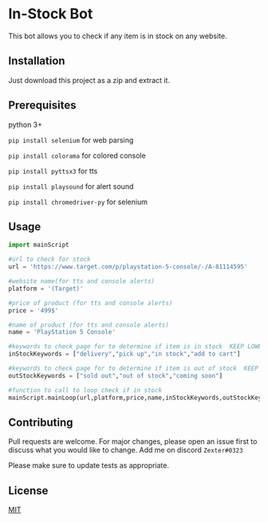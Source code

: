 # In-Stock Bot

This bot allows you to check if any item is in stock on any website.

## Installation

Just download this project as a zip and extract it.

## Prerequisites
python 3+

`pip install selenium` for web parsing

`pip install colorama` for colored console

`pip install pyttsx3` for tts

`pip install playsound` for alert sound

`pip install chromedriver-py` for selenium


## Usage

```python
import mainScript

#url to check for stock
url = 'https://www.target.com/p/playstation-5-console/-/A-81114595'

#website name(for tts and console alerts)
platform = '(Target)'

#price of product (for tts and console alerts)
price = '499$'

#name of product (for tts and console alerts)
name = 'PlayStation 5 Console'

#keywords to check page for to determine if item is in stock  KEEP LOWERCASE
inStockKeywords = ["delivery","pick up","in stock","add to cart"]

#keywords to check page for to determine if item is out of stock  KEEP LOWERCASE
outStockKeywords = ["sold out","out of stock","coming soon"]

#function to call to loop check if in stock
mainScript.mainLoop(url,platform,price,name,inStockKeywords,outStockKeywords)
```

## Contributing
Pull requests are welcome. For major changes, please open an issue first to discuss what you would like to change. Add me on discord `Zexter#0323`

Please make sure to update tests as appropriate.

## License
[MIT](https://choosealicense.com/licenses/mit/)
